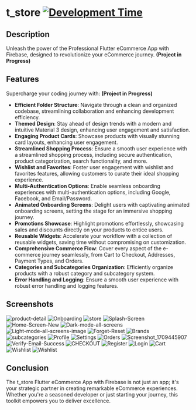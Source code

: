 # t_store [![Development Time](https://wakatime.com/badge/user/018c9017-daf8-45c1-be71-8b16fd238022/project/018dce88-f188-421c-bcff-7e46f8f2e7ed.svg)](https://wakatime.com/badge/user/018c9017-daf8-45c1-be71-8b16fd238022/project/018dce88-f188-421c-bcff-7e46f8f2e7ed)

## Description
Unleash the power of the Professional Flutter eCommerce App with Firebase, designed to revolutionize your eCommerce journey. **(Project in Progress)**

## Features
Supercharge your coding journey with:
**(Project in Progress)**
- **Efficient Folder Structure**: Navigate through a clean and organized codebase, streamlining collaboration and enhancing development efficiency.
- **Themed Design**: Stay ahead of design trends with a modern and intuitive Material 3 design, enhancing user engagement and satisfaction.
- **Engaging Product Cards**: Showcase products with visually stunning card layouts, enhancing user engagement.
- **Streamlined Shopping Process**: Ensure a smooth user experience with a streamlined shopping process, including secure authentication, product categorization, search functionality, and more.
- **Wishlist and Favorites**: Foster user engagement with wishlist and favorites features, allowing customers to curate their ideal shopping experience.
- **Multi-Authentication Options**: Enable seamless onboarding experiences with multi-authentication options, including Google, Facebook, and Email/Password.
- **Animated Onboarding Screens**: Delight users with captivating animated onboarding screens, setting the stage for an immersive shopping journey.
- **Promotions Showcase**: Highlight promotions effortlessly, showcasing sales and discounts directly on your products to entice users.
- **Reusable Widgets**: Accelerate your workflow with a collection of reusable widgets, saving time without compromising on customization.
- **Comprehensive Commerce Flow**: Cover every aspect of the e-commerce journey seamlessly, from Cart to Checkout, Addresses, Payment Types, and Orders.
- **Categories and Subcategories Organization**: Efficiently organize products with a robust category and subcategory system.
- **Error Handling and Logging**: Ensure a smooth user experience with robust error handling and logging features.


## Screenshots
![product-detail](https://github.com/mahmoodhamdi/TStore/assets/148990144/9986e422-540d-43c8-a57e-5d11af40d5f5)
![Onboarding](https://github.com/mahmoodhamdi/TStore/assets/148990144/974644be-707c-4595-8330-b8552cfca3d0)
![store](https://github.com/mahmoodhamdi/TStore/assets/148990144/718edab8-76aa-4e35-a6ac-946917d983ff)
![Splash-Screen](https://github.com/mahmoodhamdi/TStore/assets/148990144/407a83ca-2a38-4c73-a872-2500834e8c7f)
![Home-Screen-New](https://github.com/mahmoodhamdi/TStore/assets/148990144/84f2029e-f09d-423b-a53b-c345af5c1f8f)
![Dark-mode-all-screens](https://github.com/mahmoodhamdi/TStore/assets/148990144/a79f7147-1c90-43bd-abe3-ecf1c49761ed)
![Light-mode-all-screens-image](https://github.com/mahmoodhamdi/TStore/assets/148990144/606e50cb-dbf2-4283-acbc-0a3732a6e7f1)
![Forget-Reset](https://github.com/mahmoodhamdi/TStore/assets/148990144/0520f0f6-4b19-4f98-ba7c-a566f10c779a)
![Brands](https://github.com/mahmoodhamdi/TStore/assets/148990144/9e1d016c-ebd9-4bf2-a722-ea95dd63abf5)
![subcategories](https://github.com/mahmoodhamdi/TStore/assets/148990144/c83936e3-208b-463b-a6ef-5e708f547b83)
![Profile](https://github.com/mahmoodhamdi/TStore/assets/148990144/1c8894c0-5d27-47fb-b66d-622ba260bcc1)
![Settings](https://github.com/mahmoodhamdi/TStore/assets/148990144/e5e91330-df42-4114-8bf0-d37367160baf)
![Orders](https://github.com/mahmoodhamdi/TStore/assets/148990144/310fc583-afad-4260-8ecb-29ecf9e55d60)
![Screenshot_1709445907](https://github.com/mahmoodhamdi/TStore/assets/148990144/84a41546-8aa5-4f26-8624-7f7e9f2aeeac)
![Verify-Email-Success](https://github.com/mahmoodhamdi/TStore/assets/148990144/f726faa5-c791-4cad-a903-e4e8fc371415)
![CHECKOUT](https://github.com/mahmoodhamdi/TStore/assets/148990144/286f7f10-beef-4bbf-b092-89c2c42c993b)
![Register](https://github.com/mahmoodhamdi/TStore/assets/148990144/ad4358d0-6483-4ba9-8c6a-79a6ef8c58d8)
![Login](https://github.com/mahmoodhamdi/TStore/assets/148990144/42276ac8-345d-4ce6-858c-fdb7a536a69d)
![Cart](https://github.com/mahmoodhamdi/TStore/assets/148990144/a142fb47-1a2e-4500-8021-54d0ed85dc84)
![Wishlist](https://github.com/mahmoodhamdi/TStore/assets/148990144/ed1c40f0-2b2b-4021-a55c-942c8805e45d)
![Wishlist](https://github.com/mahmoodhamdi/TStore/assets/148990144/d69b6c5a-5469-46e4-9356-7258c8d5fe61)

## Conclusion

The t_store Flutter eCommerce App with Firebase is not just an app; it's your strategic partner in creating remarkable eCommerce experiences. Whether you're a seasoned developer or just starting your journey, this toolkit empowers you to deliver excellence.
